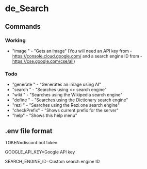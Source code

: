 # de_Search

## Commands

### Working
- "image <prompt>" - "Gets an image" (You will need an API key from  - https://console.cloud.google.com/ and a search engine ID from - https://cse.google.com/cse/all)

### Todo
- "generate <prompt>" - "Generates an image using AI"
- "search <prompt>" - "Searches using <> search engine"
- "wiki <prompt>" - "Searches using the Wikipedia search engine"
- "define <prompt>" - "Searches using the Dictionary search engine" 
- "rezi <prompt>" - "Searches using the Rezi.one search engine"
- "checkPrefix" - "Shows current prefix for the server"
- "help" - "Shows this help menu"
  
 ## .env file format
  
TOKEN=discord bot token

GOOGLE_API_KEY=Google API key

SEARCH_ENGINE_ID=Custom search engine ID